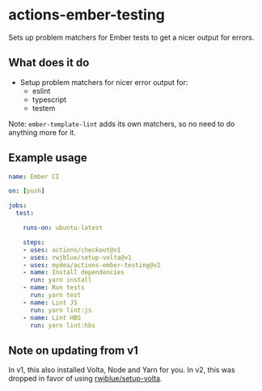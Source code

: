 # actions-ember-testing

Sets up problem matchers for Ember tests to get a nicer output for errors.

## What does it do

* Setup problem matchers for nicer error output for:
  * eslint
  * typescript
  * testem
  
Note: `ember-template-lint` adds its own matchers, so no need to do anything more for it.

## Example usage

```yaml
name: Ember CI

on: [push]

jobs:
  test:

    runs-on: ubuntu-latest

    steps:
    - uses: actions/checkout@v1
    - uses: rwjblue/setup-volta@v1
    - uses: mydea/actions-ember-testing@v2
    - name: Install dependencies
      run: yarn install
    - name: Run tests
      run: yarn test
    - name: Lint JS
      run: yarn lint:js
    - name: Lint HBS
      run: yarn lint:hbs
```

## Note on updating from v1

In v1, this also installed Volta, Node and Yarn for you. 
In v2, this was dropped in favor of using [rwjblue/setup-volta](https://github.com/rwjblue/setup-volta).
